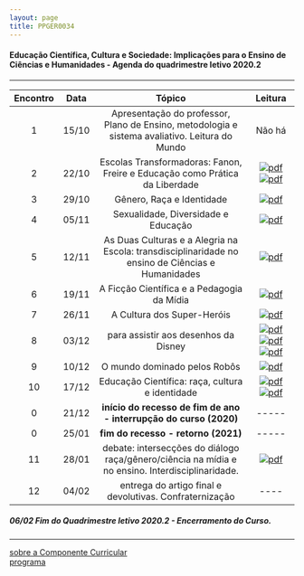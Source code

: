 ```yaml
---
layout: page
title: PPGER0034
---
```

#### Educação Científica, Cultura e Sociedade: Implicações para o Ensino de Ciências e Humanidades - Agenda do quadrimestre letivo 2020.2
---

| Encontro | Data  | Tópico | Leitura |
| :---: | --- | :---: | :---: |
| 1| 15/10	| Apresentação do professor, Plano de Ensino, metodologia e sistema avaliativo. Leitura do Mundo | Não há |
| 2| 22/10	| Escolas Transformadoras: Fanon, Freire e  Educação como Prática da Liberdade | [![pdf](/pages/icons16/pdf-icon.png)](aulas/PPGER0034/textos/09.pdf "A recepção de fanon no Brasil e a identidade negra")    [![pdf](/pages/icons16/pdf-icon.png)](aulas/PPGER0034/textos/4309-Texto-do-artigo-9916-1-10-20131014.pdf "O PÓS-COLONIALISMO E A PEDAGOGIA DE PAULO FREIRE") |
| 3| 29/10	|	Gênero, Raça e Identidade  | [![pdf](/pages/icons16/pdf-icon.png)](aulas/PPGER0034/textos/Gênero-Joan-Scott.pdf "Gênero, uma categoria útil de análise histórica") |
| 4| 05/11	|	Sexualidade, Diversidade e Educação | [![pdf](/pages/icons16/pdf-icon.png)](aulas/PPGER0034/textos/29529-96021-1-SM.pdf "Gênero, Mídia e Educação: Diálogos na Infância e na Pré-Adolescência") |
| 5| 12/11	| As Duas Culturas e a Alegria na Escola: transdisciplinaridade no ensino de Ciências e Humanidades | [![pdf](/pages/icons16/pdf-icon.png)](/aulas/PPGER0034/textos/PINHEIROEnancib2011b.pdf "As duas Culturas e os Reflexos no Mundo Atual, nas Ciências e na Ciência da Informação") |
| 6| 19/11	|	A Ficção Científica e a Pedagogia da Mídia | [![pdf](/pages/icons16/pdf-icon.png)](aulas/PPGER0034/textos/1516-7313-ciedu-21-03-0783.pdf "A ficção científica como elemento de problematização na educação em ciências")  |
| 7| 26/11	|	A Cultura dos Super-Heróis | [![pdf](/pages/icons16/pdf-icon.png)](aulas\PPGER0034\textos\237669-Texto-artigo-88393-1-10-20171226.pdf "Super-homens da América: por que precisamos falar sobre os quadrinhos de super-heróis?") |
| 8| 03/12	|	para assistir aos desenhos da Disney  | [![pdf](/pages/icons16/pdf-icon.png)](aulas/PPGER0034/textos/O_vilão_desvianteScar_em_O_Rei_Leão.pdf "O vilão desviante: uma leitura sociocultural pela perspectiva de gênero de Scar em O Rei Leão") [![pdf](/pages/icons16/pdf-icon.png)](aulas/PPGER0034/textos/O_VILÃO_SUSPEITO_MASCULINIDADE_VILÕES_DISNEY.pdf "O vilão suspeito: o que há de errado com a masculinidade dos vilões da Disney?") [![pdf](/pages/icons16/pdf-icon.png)](aulas/PPGER0034/textos/abjeção_e_heteronormatividade_em_A_Pequena_Sereia.pdf "Para assistir aos vilões Disney: abjeção e heteronormatividade em A Pequena Sereia")|
| 9| 10/12	|	O mundo dominado pelos Robôs | [![pdf](/pages/icons16/pdf-icon.png)](/textos/texto_aula_09_robôs.pdf "Robôs e androides: a abordagem de questões sociopolíticas de ciência e tecnologia em sala de aula") |
| 10|17/12	|	 Educação Científica: raça, cultura e identidade| [![pdf](/pages/icons16/pdf-icon.png)](aulas/PPGER0034/textos/13139-Publicação-40697-2-10-20190802.pdf "Educação em Ciências na Escola Democrática e as Relações Étnico-Raciais")  [![pdf](/pages/icons16/pdf-icon.png)](aulas/PPGER0034/textos/2043-482483295-1-PB.pdf "Produções científicas do antigo Egito: um diálogo sobre Química, cerveja, negritude e outras coisas mais")|
| 0 |21/12	| **início do recesso de fim de ano - interrupção do curso (2020)** | ----- |
| 0 |25/01 | **fim do recesso - retorno  (2021)** | ----- |
| 11|28/01	|	 debate: intersecções do diálogo raça/gênero/ciência na mídia e no ensino. Interdisciplinaridade. | [![pdf](/pages/icons16/pdf-icon.png)](/aulas/PPGER0034/textos/PINHEIROEnancib2011b.pdf "atualizar") |
| 12|04/02	|	 entrega do artigo  final e devolutivas. Confraternização  | ---- |

#####  06/02		Fim do Quadrimestre letivo 2020.2 - Encerramento do Curso.

---
[sobre a Componente Curricular](index.html)  
[programa](programa.html)
